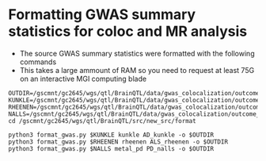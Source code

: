 # Formatting GWAS summary statistics for coloc and MR analysis

- The source GWAS summary statistics were formatted with the following commands
- This takes a large ammount of RAM so you need to request at least 75G on an interactive MGI computing blade 

```
OUTDIR=/gscmnt/gc2645/wgs/qtl/BrainQTL/data/gwas_colocalization/outcome_data
KUNKLE=/gscmnt/gc2645/wgs/qtl/BrainQTL/data/gwas_colocalization/outcome_data/original/Kunkle_etal_Stage1_results.txt
RHEENEN=/gscmnt/gc2645/wgs/qtl/BrainQTL/data/gwas_colocalization/outcome_data/original/als.sumstats.lmm.All.txt
NALLS=/gscmnt/gc2645/wgs/qtl/BrainQTL/data/gwas_colocalization/outcome_data/original/METAL_PD_SE1_rs_sort_avsnp150_sorted_multianno.hg19_multianno_multianno_sorted_annovar_EAF_final.txt
cd /gscmnt/gc2645/wgs/qtl/BrainQTL/src/new_src/format

python3 format_gwas.py $KUNKLE kunkle AD_kunkle -o $OUTDIR
python3 format_gwas.py $RHEENEN rheenen ALS_rheenen -o $OUTDIR 
python3 format_gwas.py $NALLS metal_pd PD_nalls -o $OUTDIR 
```
